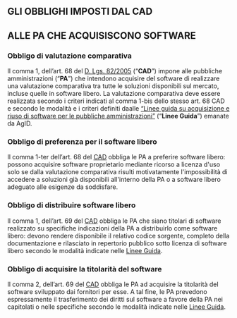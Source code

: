 ## GLI OBBLIGHI IMPOSTI DAL CAD
## ALLE PA CHE ACQUISISCONO SOFTWARE


### Obbligo di valutazione comparativa
Il comma 1, dell’art. 68 del [D. Lgs. 82/2005](https://www.normattiva.it/uri-res/N2Ls?urn:nir:stato:decreto.legislativo:2005-03-07;82!vig=) (“**CAD**”) impone alle pubbliche amministrazioni (“**PA**”) che intendono acquisire del software di realizzare una valutazione comparativa tra tutte le soluzioni disponibili sul mercato, incluse quelle in software libero. 
La valutazione comparativa deve essere realizzata secondo i criteri indicati al comma 1-bis dello stesso art. 68 CAD e secondo le modalità e i criteri definiti daalle [“Linee guida su acquisizione e riuso di software per le pubbliche amministrazioni”](https://www.agid.gov.it/sites/default/files/repository_files/lg-acquisizione-e-riuso-software-per-pa-docs_pubblicata.pdf) (“**Linee Guida**”) emanate da AgID.

### Obbligo di preferenza per il software libero
Il comma 1-ter dell’art. 68 del [CAD](https://www.normattiva.it/uri-res/N2Ls?urn:nir:stato:decreto.legislativo:2005-03-07;82!vig=) obbliga le PA a preferire software libero: possono acquisire  software proprietario mediante ricorso a licenza d'uso solo se dalla valutazione comparativa risulti motivatamente l'impossibilità di accedere a soluzioni già disponibili all'interno della PA o a software libero adeguato alle esigenze da soddisfare.

### Obbligo di distribuire software libero
Il comma 1, dell’art. 69 del [CAD](https://www.normattiva.it/uri-res/N2Ls?urn:nir:stato:decreto.legislativo:2005-03-07;82!vig=) obbliga le PA che siano titolari di software realizzato su specifiche indicazioni della PA a distribuirlo come software libero: devono rendere disponibile il relativo codice sorgente, completo della documentazione e rilasciato in repertorio pubblico sotto licenza di software libero secondo le modalità indicate nelle [Linee Guida](https://www.agid.gov.it/sites/default/files/repository_files/lg-acquisizione-e-riuso-software-per-pa-docs_pubblicata.pdf).

### Obbligo di acquisire la titolarità del software
Il comma 2, dell’art. 69 del [CAD](https://www.normattiva.it/uri-res/N2Ls?urn:nir:stato:decreto.legislativo:2005-03-07;82!vig=) obbliga le PA ad acquisire la titolarità del software sviluppato dai fornitori per esse. A tal fine, le PA prevedono espressamente il trasferimento dei diritti sul software a favore della PA nei capitolati o nelle specifiche secondo le modalità indicate nelle [Linee Guida](https://www.agid.gov.it/sites/default/files/repository_files/lg-acquisizione-e-riuso-software-per-pa-docs_pubblicata.pdf).

